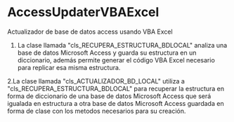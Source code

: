 # AccessUpdaterVBAExcel
Actualizador de base de datos access usando VBA Excel

1. La clase llamada "cls_RECUPERA_ESTRUCTURA_BDLOCAL" analiza una base de datos Microsoft Access y guarda su estructura en un diccionario, además permite generar el código VBA Excel necesario para replicar esa misma estructura.


2.La clase llamada "cls_ACTUALIZADOR_BD_LOCAL" utiliza a "cls_RECUPERA_ESTRUCTURA_BDLOCAL" para recuperar la estructura en forma de diccionario de una base de datos Microsoft Access que será igualada en estructura a otra base de datos Microsoft Access guardada en forma de clase con los metodos necesarios para su creación.
